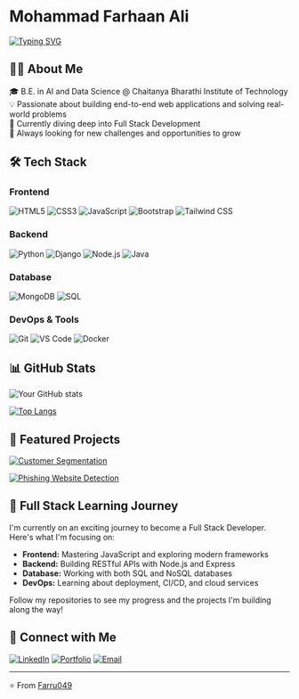 # Mohammad Farhaan Ali

[![Typing SVG](https://readme-typing-svg.herokuapp.com?font=Fira+Code&pause=1000&color=2E97F7&width=435&lines=Full+Stack+Developer+in+Training;AI+and+Data+Science+Enthusiast;Machine+Learning+Intern;Cybersecurity+Aficionado)](https://git.io/typing-svg)

## 👨‍💻 About Me

🎓 B.E. in AI and Data Science @ Chaitanya Bharathi Institute of Technology  
💡 Passionate about building end-to-end web applications and solving real-world problems  
🌱 Currently diving deep into Full Stack Development  
🔭 Always looking for new challenges and opportunities to grow

## 🛠️ Tech Stack

### Frontend
![HTML5](https://img.shields.io/badge/-HTML5-E34F26?style=flat-square&logo=html5&logoColor=white)
![CSS3](https://img.shields.io/badge/-CSS3-1572B6?style=flat-square&logo=css3&logoColor=white)
![JavaScript](https://img.shields.io/badge/-JavaScript-F7DF1E?style=flat-square&logo=javascript&logoColor=black)
![Bootstrap](https://img.shields.io/badge/-Bootstrap-563D7C?style=flat-square&logo=bootstrap&logoColor=white)
![Tailwind CSS](https://img.shields.io/badge/-Tailwind_CSS-38B2AC?style=flat-square&logo=tailwind-css&logoColor=white)

### Backend
![Python](https://img.shields.io/badge/-Python-3776AB?style=flat-square&logo=Python&logoColor=white)
![Django](https://img.shields.io/badge/-Django-092E20?style=flat-square&logo=Django&logoColor=white)
![Node.js](https://img.shields.io/badge/-Node.js-339933?style=flat-square&logo=Node.js&logoColor=white)
![Java](https://img.shields.io/badge/-Java-007396?style=flat-square&logo=Java&logoColor=white)

### Database
![MongoDB](https://img.shields.io/badge/-MongoDB-47A248?style=flat-square&logo=mongodb&logoColor=white)
![SQL](https://img.shields.io/badge/-SQL-4479A1?style=flat-square&logo=MySQL&logoColor=white)

### DevOps & Tools
![Git](https://img.shields.io/badge/-Git-F05032?style=flat-square&logo=git&logoColor=white)
![VS Code](https://img.shields.io/badge/-VS_Code-007ACC?style=flat-square&logo=visual-studio-code&logoColor=white)
![Docker](https://img.shields.io/badge/-Docker-2496ED?style=flat-square&logo=docker&logoColor=white)

## 📊 GitHub Stats

![Your GitHub stats](https://github-readme-stats.vercel.app/api?username=Farru049&show_icons=true&theme=radical)

[![Top Langs](https://github-readme-stats.vercel.app/api/top-langs/?username=Farru049&layout=compact&theme=radical)](https://github.com/anuraghazra/github-readme-stats)

## 🌟 Featured Projects

[![Customer Segmentation](https://github-readme-stats.vercel.app/api/pin/?username=Farru049&repo=Customer-Segmentation&theme=radical)](https://github.com/Farru049/Customer-Segmentation)

[![Phishing Website Detection](https://github-readme-stats.vercel.app/api/pin/?username=Farru049&repo=phishing-detection&theme=radical)](https://github.com/Farru049/phishing-detection)

## 🚀 Full Stack Learning Journey

I'm currently on an exciting journey to become a Full Stack Developer. Here's what I'm focusing on:

- **Frontend:** Mastering JavaScript and exploring modern frameworks
- **Backend:** Building RESTful APIs with Node.js and Express
- **Database:** Working with both SQL and NoSQL databases
- **DevOps:** Learning about deployment, CI/CD, and cloud services

Follow my repositories to see my progress and the projects I'm building along the way!

## 🤝 Connect with Me

[![LinkedIn](https://img.shields.io/badge/-LinkedIn-0077B5?style=for-the-badge&logo=Linkedin&logoColor=white)](https://www.linkedin.com/in/farhaan-ali-753581241/)
[![Portfolio](https://img.shields.io/badge/-Portfolio-000000?style=for-the-badge&logo=Firefox&logoColor=white)](https://ali-1234.netlify.app/)
[![Email](https://img.shields.io/badge/-Email-D14836?style=for-the-badge&logo=Gmail&logoColor=white)](mailto:alifarhaan655@gmail.com)

---

⭐️ From [Farru049](https://github.com/Farru049)
